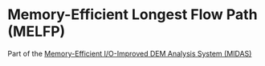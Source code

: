 # Memory-Efficient Longest Flow Path (MELFP)

Part of the [Memory-Efficient I/O-Improved DEM Analysis System (MIDAS)](https://github.com/HuidaeCho/midas)

